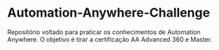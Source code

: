 # Automation-Anywhere-Challenge
Repositório voltado para praticar os conhecimentos de Automation Anywhere. O objetivo é tirar a certificação AA Advanced 360 e Master.
